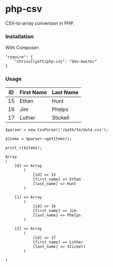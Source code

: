 # php-csv

CSV-to-array conversion in PHP.

### Installation

With Composer:

```
"require": {
    "chrisullyott/php-csv": "dev-master"
}
```

### Usage

| ID | First Name | Last Name |
| --- | ---------- | --------- |
| 15 | Ethan | Hunt |
| 16 | Jim | Phelps |
| 17 | Luther | Stickell |


```
$parser = new CsvParser('/path/to/data.csv');

$items = $parser->getItems();

print_r($items);
```

```
Array
(
    [0] => Array
        (
            [id] => 15
            [first_name] => Ethan
            [last_name] => Hunt
        )

    [1] => Array
        (
            [id] => 16
            [first_name] => Jim
            [last_name] => Phelps
        )

    [2] => Array
        (
            [id] => 17
            [first_name] => Luther
            [last_name] => Stickell
        )

)
```
